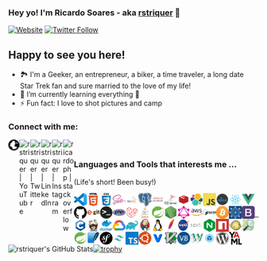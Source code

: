 ### Hey yo! I'm Ricardo Soares - aka [rstriquer][website] 👋

[![Website](https://img.shields.io/website?label=ProgramaBrasil.org&style=for-the-badge&url=http%3A%2F%2FProgramaBrasil.org)](http://ProgramaBrasil.org)
[![Twitter Follow](https://img.shields.io/twitter/follow/rstriquer?color=1DA1F2&logo=twitter&style=for-the-badge)](https://twitter.com/intent/follow?original_referer=https%3A%2F%2Fgithub.com%2Frstriquer&screen_name=rstriquer)

## Happy to see you here!

- 🏞️ I'm a Geeker, an entrepreneur, a biker, a time traveler, a long date Star Trek fan and sure married to the love of my life!
- 🌱 I’m currently learning everything 🤣
- ⚡ Fun fact: I love to shot pictures and camp

### Connect with me:

[<img align="left" alt="programabrasil.com" width="22px" src="https://raw.githubusercontent.com/iconic/open-iconic/master/svg/globe.svg" />][website]
[<img align="left" alt="rstriquer | YouTube" width="22px" src="https://cdn.jsdelivr.net/npm/simple-icons@v3/icons/youtube.svg" />][youtube]
[<img align="left" alt="rstriquer | Twitter" width="22px" src="https://cdn.jsdelivr.net/npm/simple-icons@v3/icons/twitter.svg" />][twitter]
[<img align="left" alt="rstriquer | LinkedIn" width="22px" src="https://cdn.jsdelivr.net/npm/simple-icons@v3/icons/linkedin.svg" />][linkedin]
[<img align="left" alt="rstriquer | Instagram" width="22px" src="https://cdn.jsdelivr.net/npm/simple-icons@v3/icons/instagram.svg" />][instagram]
[<img align="left" alt="ricardophp | stack overflow" width="22px" src="https://cdn.jsdelivr.net/npm/simple-icons@v3/icons/stackoverflow.svg" />][stackoverflow]

<br />

### Languages and Tools that interests me ...

(Life's short! Been busy!)

<img align="left" alt="Visual Studio Code" width="26px" src="https://raw.githubusercontent.com/github/explore/main/topics/visual-studio-code/visual-studio-code.png" /> 
<img align="left" alt="HTML5" width="26px" src="https://raw.githubusercontent.com/github/explore/main/topics/html/html.png" /> 
<img align="left" alt="CSS3" width="26px" src="https://raw.githubusercontent.com/github/explore/main/topics/css/css.png" /> 
<img align="left" alt="Sass" width="26px" src="https://raw.githubusercontent.com/github/explore/main/topics/sass/sass.png" /> 
<img align="left" alt="MySQL" width="26px" src="https://raw.githubusercontent.com/github/explore/main/topics/mysql/mysql.png" /> 
<img align="left" alt="postgresql" width="26px" src="https://raw.githubusercontent.com/github/explore/main/topics/postgresql/postgresql.png" /> 
<img align="left" alt="oracle-database" width="26px" src="https://raw.githubusercontent.com/github/explore/main/topics/oracle-database/oracle-database.png" /> 
<img align="left" alt="sql-server" width="26px" src="https://raw.githubusercontent.com/github/explore/main/topics/sql-server/sql-server.png" /> 
<img align="left" alt="redis" width="26px" src="https://raw.githubusercontent.com/github/explore/main/topics/redis/redis.png" /> 
<img align="left" alt="elasticsearch" width="26px" src="https://raw.githubusercontent.com/github/explore/main/topics/elasticsearch/elasticsearch.png" /> 
<img align="left" alt="JavaScript" width="26px" src="https://raw.githubusercontent.com/github/explore/main/topics/javascript/javascript.png" /> 
<img align="left" alt="ajax" width="26px" src="https://raw.githubusercontent.com/github/explore/main/topics/ajax/ajax.png" /> 
<img align="left" alt="React" width="26px" src="https://raw.githubusercontent.com/github/explore/main/topics/react/react.png" /> 
<img align="left" alt="vue" width="26px" src="https://raw.githubusercontent.com/github/explore/main/topics/vue/vue.png" /> 
<img align="left" alt="GitHub" width="26px" src="https://raw.githubusercontent.com/github/explore/main/topics/github/github.png" /> 
<img align="left" alt="Git" width="26px" src="https://raw.githubusercontent.com/github/explore/main/topics/git/git.png" /> 
<img align="left" alt="Terminal" width="26px" src="https://raw.githubusercontent.com/github/explore/main/topics/terminal/terminal.png" /> 
<img align="left" alt="PHP" width="26px" src="https://raw.githubusercontent.com/github/explore/main/topics/php/php.png" /> 
<img align="left" alt="laravel" width="26px" src="https://raw.githubusercontent.com/github/explore/main/topics/laravel/laravel.png" /> 
<img align="left" alt="java" width="26px" src="https://raw.githubusercontent.com/github/explore/main/topics/java/java.png" /> 
<img align="left" alt="spring" width="26px" src="https://raw.githubusercontent.com/github/explore/main/topics/spring/spring.png" /> 
<img align="left" alt="Node.js" width="26px" src="https://raw.githubusercontent.com/github/explore/main/topics/nodejs/nodejs.png" /> 
<img align="left" alt="GraphQL" width="26px" src="https://raw.githubusercontent.com/github/explore/main/topics/graphql/graphql.png" /> 
<img align="left" alt="aws" width="26px" src="https://raw.githubusercontent.com/github/explore/main/topics/aws/aws.png" /> 
<img align="left" alt="bash" width="26px" src="https://raw.githubusercontent.com/github/explore/main/topics/bash/bash.png" /> 
<img align="left" alt="bitcoin" width="26px" src="https://raw.githubusercontent.com/github/explore/main/topics/bitcoin/bitcoin.png" /> 
<img align="left" alt="blockchain" width="26px" src="https://raw.githubusercontent.com/github/explore/main/topics/blockchain/blockchain.png" /> 
<img align="left" alt="bootstrap" width="26px" src="https://raw.githubusercontent.com/github/explore/main/topics/bootstrap/bootstrap.png" /> 
<img align="left" alt="c" width="26px" src="https://raw.githubusercontent.com/github/explore/main/topics/c/c.png" /> 
<img align="left" alt="composer" width="26px" src="https://raw.githubusercontent.com/github/explore/main/topics/composer/composer.png" /> 
<img align="left" alt="docker" width="26px" src="https://raw.githubusercontent.com/github/explore/main/topics/docker/docker.png" /> 
<img align="left" alt="google-cloud" width="26px" src="https://raw.githubusercontent.com/github/explore/main/topics/google-cloud/google-cloud.png" /> 
<img align="left" alt="gradle" width="26px" src="https://raw.githubusercontent.com/github/explore/main/topics/gradle/gradle.png" /> 
<img align="left" alt="jenkins" width="26px" src="https://raw.githubusercontent.com/github/explore/main/topics/jenkins/jenkins.png" /> 
<img align="left" alt="linux" width="26px" src="https://raw.githubusercontent.com/github/explore/main/topics/linux/linux.png" /> 
<img align="left" alt="maven" width="26px" src="https://raw.githubusercontent.com/github/explore/main/topics/maven/maven.png" /> 
<img align="left" alt="nasa" width="26px" src="https://raw.githubusercontent.com/github/explore/main/topics/nasa/nasa.png" /> 
<img align="left" alt="nextjs" width="26px" src="https://raw.githubusercontent.com/github/explore/main/topics/nextjs/nextjs.png" /> 
<img align="left" alt="nginx" width="26px" src="https://raw.githubusercontent.com/github/explore/main/topics/nginx/nginx.png" /> 
<img align="left" alt="npm" width="26px" src="https://raw.githubusercontent.com/github/explore/main/topics/npm/npm.png" /> 
<img align="left" alt="openbsd" width="26px" src="https://raw.githubusercontent.com/github/explore/main/topics/openbsd/openbsd.png" /> 
<img align="left" alt="openstreetmap" width="26px" src="https://raw.githubusercontent.com/github/explore/main/topics/openstreetmap/openstreetmap.png" /> 
<img align="left" alt="spring-boot" width="26px" src="https://raw.githubusercontent.com/github/explore/main/topics/spring-boot/spring-boot.png" /> 
<img align="left" alt="sqlite" width="26px" src="https://raw.githubusercontent.com/github/explore/main/topics/sqlite/sqlite.png" /> 
<img align="left" alt="symfony" width="26px" src="https://raw.githubusercontent.com/github/explore/main/topics/symfony/symfony.png" /> 
<img align="left" alt="tailwind" width="26px" src="https://raw.githubusercontent.com/github/explore/main/topics/tailwind/tailwind.png" /> 
<img align="left" alt="typescript" width="26px" src="https://raw.githubusercontent.com/github/explore/main/topics/typescript/typescript.png" /> 
<img align="left" alt="ubuntu" width="26px" src="https://raw.githubusercontent.com/github/explore/main/topics/ubuntu/ubuntu.png" /> 
<img align="left" alt="vagrant" width="26px" src="https://raw.githubusercontent.com/github/explore/main/topics/vagrant/vagrant.png" /> 
<img align="left" alt="vim" width="26px" src="https://raw.githubusercontent.com/github/explore/main/topics/vim/vim.png" /> 
<img align="left" alt="visual-basic" width="26px" src="https://raw.githubusercontent.com/github/explore/main/topics/visual-basic/visual-basic.png" /> 
<img align="left" alt="web" width="26px" src="https://raw.githubusercontent.com/github/explore/main/topics/web/web.png" /> 
<img align="left" alt="webpack" width="26px" src="https://raw.githubusercontent.com/github/explore/main/topics/webpack/webpack.png" /> 
<img align="left" alt="wordpress" width="26px" src="https://raw.githubusercontent.com/github/explore/main/topics/wordpress/wordpress.png" /> 
<img align="left" alt="yaml" width="26px" src="https://raw.githubusercontent.com/github/explore/main/topics/yaml/yaml.png" /> 

<br />
<br />

---

<img align="left" alt="rstriquer's GitHub Stats" src="https://github-readme-stats.vercel.app/api?username=rstriquer&show_icons=true&hide_border=true" />

[website]: https://programbrasil.com
[twitter]: https://twitter.com/rstriquer
[youtube]: https://youtube.com/rstriquer
[instagram]: https://instagram.com/rstriquer
[linkedin]: https://linkedin.com/in/rstriquer
[stackoverflow]: https://stackoverflow.com/users/423511/ricardophp


[![trophy](https://github-profile-trophy.vercel.app/?username=rstriquer)](https://github.com/ryo-ma/github-profile-trophy)
